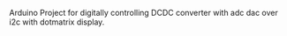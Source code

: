 Arduino Project for digitally controlling DCDC converter with adc dac over i2c with dotmatrix display.
